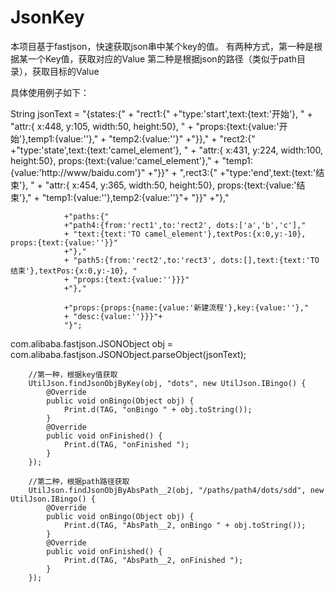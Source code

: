 # JsonKey

本项目基于fastjson，快速获取json串中某个key的值。
有两种方式，第一种是根据某一个Key值，获取对应的Value
第二种是根据json的路径（类似于path目录），获取目标的Value


具体使用例子如下：

String jsonText = "{states:{" 
                + "rect1:{"
                +"type:'start',text:{text:'开始'}, " 
                + "attr:{ x:448, y:105, width:50, height:50}, " 
                + "props:{text:{value:'开始'},temp1:{value:''}," 
                + "temp2:{value:''}"
                +"}}," 
                + "rect2:{"
                +"type:'state',text:{text:'camel_element'}, " 
                + "attr:{ x:431, y:224, width:100, height:50}, props:{text:{value:'camel_element'}," 
                + "temp1:{value:'http://www/baidu.com'}"
                +"}}" 
                + ",rect3:{"
                +"type:'end',text:{text:'结束'}, " 
                + "attr:{ x:454, y:365, width:50, height:50}, props:{text:{value:'结束'}," 
                + "temp1:{value:''},temp2:{value:''}"+
                "}}"
                +"},"
                
                +"paths:{"
                +"path4:{from:'rect1',to:'rect2', dots:['a','b','c']," 
                + "text:{text:'TO camel_element'},textPos:{x:0,y:-10}, props:{text:{value:''}}"
                +"}," 
                + "path5:{from:'rect2',to:'rect3', dots:[],text:{text:'TO 结束'},textPos:{x:0,y:-10}, " 
                + "props:{text:{value:''}}}"
                +"},"
                
                +"props:{props:{name:{value:'新建流程'},key:{value:''}," 
                + "desc:{value:''}}}"+
                "}";



com.alibaba.fastjson.JSONObject obj = com.alibaba.fastjson.JSONObject.parseObject(jsonText);

        //第一种，根据key值获取
        UtilJson.findJsonObjByKey(obj, "dots", new UtilJson.IBingo() {
            @Override
            public void onBingo(Object obj) {
                Print.d(TAG, "onBingo " + obj.toString());
            }
            @Override
            public void onFinished() {
                Print.d(TAG, "onFinished ");
            }
        });
        
        //第二种，根据path路径获取
        UtilJson.findJsonObjByAbsPath__2(obj, "/paths/path4/dots/sdd", new UtilJson.IBingo() {
            @Override
            public void onBingo(Object obj) {
                Print.d(TAG, "AbsPath__2, onBingo " + obj.toString());
            }
            @Override
            public void onFinished() {
                Print.d(TAG, "AbsPath__2, onFinished ");
            }
        });


